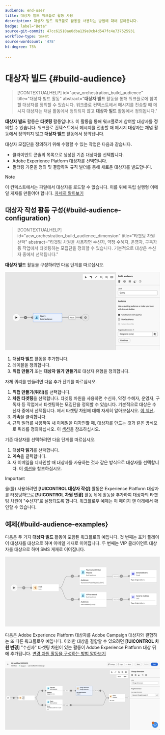 ```yaml
---
audience: end-user
title: 대상자 빌드 워크플로 활동 사용
description: 대상자 빌드 워크플로 활동을 사용하는 방법에 대해 알아봅니다.
badge: label="Beta"
source-git-commit: 47cc61510ae0dba139e0cb4d547fc4e737525931
workflow-type: tm+mt
source-wordcount: '478'
ht-degree: 75%

---
```



# 대상자 빌드 {#build-audience}

>[!CONTEXTUALHELP]
>id="acw_orchestration_build_audience"
>title="대상자 빌드 활동"
>abstract="**대상자 빌드** 활동을 통해 워크플로에 참여할 대상자를 정의할 수 있습니다. 워크플로 컨텍스트에서 메시지를 전송할 때 메시지 대상자는 채널 활동에서 정의되지 않고 **대상자 빌드** 활동에서 정의됩니다."


**대상자 빌드** 활동은 **타겟팅** 활동입니다. 이 활동을 통해 워크플로에 참여할 대상자를 정의할 수 있습니다. 워크플로 컨텍스트에서 메시지를 전송할 때 메시지 대상자는 채널 활동에서 정의되지 않고 **대상자 빌드** 활동에서 정의됩니다.

대상자 모집단을 정의하기 위해 수행할 수 있는 작업은 다음과 같습니다.

* 클라이언트 콘솔의 목록으로 생성된 기존 대상자를 선택합니다.
* Adobe Experience Platform 대상자를 선택합니다.
* 필터링 기준을 정의 및 결합하여 규칙 빌더를 통해 새로운 대상자를 빌드합니다.

>[!NOTE]
>
>이 컨텍스트에서는 파일에서 대상자를 로드할 수 없습니다. 이를 위해 독립 실행형 이메일 게재를 만들어야 합니다. [자세히 알아보기](../../audience/about-recipients.md)

<!--
The **Build audience** activity can be placed at the beginning of the workflow or after any other activity. Any activity can be placed after the **Build audience**.
-->

## 대상자 작성 활동 구성{#build-audience-configuration}

>[!CONTEXTUALHELP]
>id="acw_orchestration_build_audience_dimension"
>title="타겟팅 차원 선택"
>abstract="타겟팅 차원을 사용하면 수신자, 약정 수혜자, 운영자, 구독자 등 작업에서 타겟팅하는 모집단을 정의할 수 있습니다. 기본적으로 대상은 수신자 중에서 선택됩니다."


**대상자 빌드** 활동을 구성하려면 다음 단계를 따르십시오.

![](../assets/workflow-audience.png)

1. **대상자 빌드** 활동을 추가합니다.
1. 레이블을 정의합니다.
1. **직접 만들기** 또는 **대상자 읽기 만들기**&#x200B;로 대상자 유형을 정의합니다.

자체 쿼리를 만들려면 다음 추가 단계를 따르십시오.

1. **직접 만들기(쿼리)**&#x200B;를 선택합니다.
1. **차원 타겟팅**&#x200B;을 선택합니다. 타겟팅 차원을 사용하면 수신자, 약정 수혜자, 운영자, 구독자 등 작업에서 타겟팅하는 모집단을 정의할 수 있습니다. 기본적으로 대상은 수신자 중에서 선택됩니다. 에서 타겟팅 차원에 대해 자세히 알아보십시오. [이 섹션](../../audience/about-recipients.md#targeting-dimensions).
1. **계속**&#x200B;을 클릭합니다.
1. 규칙 빌더를 사용하여 새 이메일을 디자인할 때, 대상자를 만드는 것과 같은 방식으로 쿼리를 정의하십시오. 이 [섹션](../../audience/segment-builder.md)을 참조하십시오.

기존 대상자를 선택하려면 다음 단계를 따르십시오.

1. **대상자 읽기**&#x200B;를 선택합니다.
1. **계속**&#x200B;을 클릭합니다.
1. 새 이메일을 디자인할 때 대상자를 사용하는 것과 같은 방식으로 대상자를 선택합니다. 이 [섹션](../../audience/add-audience.md)을 참조하십시오.

>[!IMPORTANT]
>
>을(를) 사용하려면 **[!UICONTROL 대상자 작성]** 활동은 Experience Platform 대상자를 타겟팅하므로 **[!UICONTROL 차원 변경]** 활동 뒤에 활동을 추가하여 대상자의 타겟팅 차원이 &quot;수신자&quot;로 설정되도록 합니다. 워크플로우 예제는 이 페이지 맨 아래에서 확인할 수 있습니다.

## 예제{#build-audience-examples}

다음은 두 가지 **대상자 빌드** 활동이 포함된 워크플로의 예입니다. 첫 번째는 포커 플레이어 대상자를 대상으로 하며 이메일 게재로 이어집니다. 두 번째는 VIP 클라이언트 대상자를 대상으로 하며 SMS 게재로 이어집니다.

![](../assets/workflow-audience-example.png)

다음은 Adobe Experience Platform 대상자를 Adobe Campaign 대상자와 결합하는 또 다른 워크플로우 예입니다. 이러한 대상을 결합할 수 있으려면 **[!UICONTROL 차원 변경]** &quot;수신자&quot; 타겟팅 차원이 있는 활동이 Adobe Experience Platform 대상 뒤에 추가됩니다. [변경 차원 활동을 구성하는 방법 알아보기](change-dimension.md)

![](../assets/workflow-audience-aep.png)
